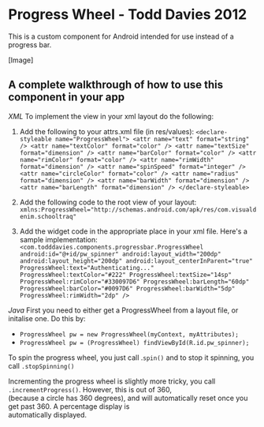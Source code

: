 Progress Wheel - Todd Davies 2012
=============

This is a custom component for Android intended for use instead of a progress bar.

[Image]

A complete walkthrough of how to use this component in your app
-------------

*XML*
To implement the view in your xml layout do the following:

1. Add the following to your attrs.xml file (in res/values):
`<declare-styleable name="ProgressWheel">
	<attr name="text" format="string" />
	<attr name="textColor" format="color" />
	<attr name="textSize" format="dimension" />
	<attr name="barColor" format="color" />
	<attr name="rimColor" format="color" />
	<attr name="rimWidth" format="dimension" />
	<attr name="spinSpeed" format="integer" />
	<attr name="circleColor" format="color" />
	<attr name="radius" format="dimension" />
	<attr name="barWidth" format="dimension" />
	<attr name="barLength" format="dimension" />
</declare-styleable>`

2. Add the following code to the root view of your layout:
`xmlns:ProgressWheel="http://schemas.android.com/apk/res/com.visualdenim.schooltraq"`

3. Add the widget code in the appropriate place in your xml file. Here's a sample implementation:
`<com.todddavies.components.progressbar.ProgressWheel
    android:id="@+id/pw_spinner"
    android:layout_width="200dp"
    android:layout_height="200dp"
    android:layout_centerInParent="true"
    ProgressWheel:text="Authenticating..."
    ProgressWheel:textColor="#222"
    ProgressWheel:textSize="14sp"
    ProgressWheel:rimColor="#330097D6"
    ProgressWheel:barLength="60dp" 
    ProgressWheel:barColor="#0097D6"
    ProgressWheel:barWidth="5dp"
    ProgressWheel:rimWidth="2dp" />`
	
*Java*
First you need to either get a ProgressWheel from a layout file, or initalise one. Do this by:

-  `ProgressWheel pw = new ProgressWheel(myContext, myAttributes);`
-  `ProgressWheel pw = (ProgressWheel) findViewById(R.id.pw_spinner);`

To spin the progress wheel, you just call .`spin()` and to stop it spinning, you call `.stopSpinning()`

Incrementing the progress wheel is slightly more tricky, you call `.incrementProgress()`. However, this is out of 360,  
(because a circle has 360 degrees), and will automatically reset once you get past 360. A percentage display is   
automatically displayed.

